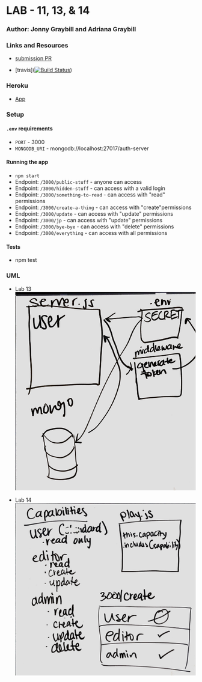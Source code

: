# LAB - 11, 13, & 14

### Author: Jonny Graybill and Adriana Graybill

### Links and Resources
* [submission PR](https://github.com/401-advanced-javascript-jonnygraybill/auth-server/pull/1) 

* [travis]([![Build Status](https://www.travis-ci.com/401-advanced-javascript-jonnygraybill/auth-server.svg?branch=master)](https://www.travis-ci.com/401-advanced-javascript-jonnygraybill/auth-server))

### Heroku
* [App](https://gray-401-auth-server.herokuapp.com/)

### Setup
#### `.env` requirements
* `PORT` - 3000
* `MONGODB_URI` - mongodb://localhost:27017/auth-server

#### Running the app
* `npm start`
* Endpoint: `/3000/public-stuff` - anyone can access
* Endpoint: `/3000/hidden-stuff` - can access with a valid login
* Endpoint: `/3000/something-to-read` - can access with "read" permissions
* Endpoint: `/3000/create-a-thing` - can access with "create"permissions
* Endpoint: `/3000/update` - can access with "update" permissions
* Endpoint: `/3000/jp` - can access with "update" permissions
* Endpoint: `/3000/bye-bye` - can access with "delete" permissions
* Endpoint: `/3000/everything` - can access with all permissions

#### Tests
* npm test

### UML
* Lab 13
![UML](./assets/lab-13-uml.jpg)

* Lab 14
![UML](./assets/lab-14-uml.jpg)
